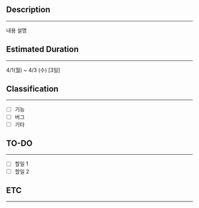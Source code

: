 ## Description
***
내용 설명

## Estimated Duration
***
4/1(월) ~ 4/3 (수) [3일]

## Classification
***
- [ ] 기능
- [ ] 버그
- [ ] 기타

## TO-DO
***
- [ ] 할일 1 
- [ ] 할일 2

## ETC
***
